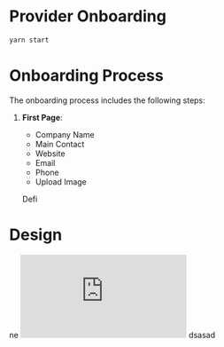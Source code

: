 # Provider Onboarding

```javascript
yarn start
```

# Onboarding Process

The onboarding process includes the following steps:

1. **First Page**:
   - Company Name
   - Main Contact
   - Website
   - Email
   - Phone
   - Upload Image

   Defi

# Design
ne 
![service provider perspective.pdf](https://github.com/user-attachments/files/18432032/service.provider.perspective.pdf)
dsasad